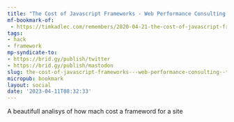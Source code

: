 ```yaml
---
title: "The Cost of Javascript Frameworks - Web Performance Consulting | TimKadlec.com"
mf-bookmark-of:
 - https://timkadlec.com/remembers/2020-04-21-the-cost-of-javascript-frameworks/
tags:
- hack
- framework
mp-syndicate-to:
- https://brid.gy/publish/twitter
- https://brid.gy/publish/mastodon
slug: the-cost-of-javascript-frameworks---web-performance-consulting--timkadleccom
micropub: bookmark
layout: social
date: '2023-04-11T08:32:33'
---
```

A beautifull analisys of how mach cost a frameword for a site
